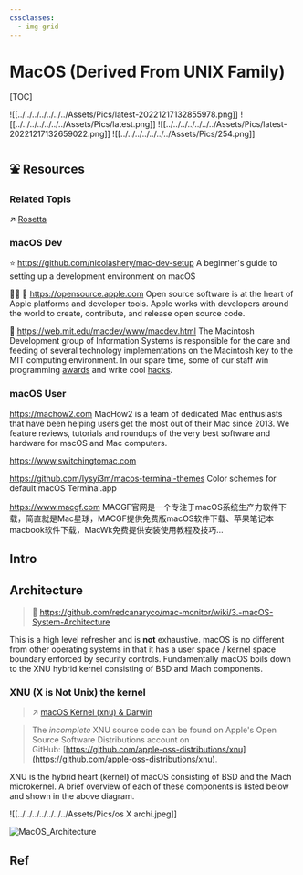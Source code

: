 ```yaml
---
cssclasses:
  - img-grid
---
```

# MacOS (Derived From UNIX Family)


[TOC]



![[../../../../../../../Assets/Pics/latest-20221217132855978.png]]
![[../../../../../../../Assets/Pics/latest.png]]
![[../../../../../../../Assets/Pics/latest-20221217132659022.png]]
![[../../../../../../../Assets/Pics/254.png]]



## ⛲️ Resources
### Related Topis
↗ [Rosetta](../../../../Software%20Engineering/🦄%20Computer%20Virtualization/Library%20Level%20Virtualization/Rosetta.md)


### macOS Dev
⭐️ https://github.com/nicolashery/mac-dev-setup
A beginner's guide to setting up a development environment on macOS

👨‍💻 📂 https://opensource.apple.com
Open source software is at the heart of Apple platforms and developer tools. Apple works with developers around the world to create, contribute, and release open source code.

📄 https://web.mit.edu/macdev/www/macdev.html
The Macintosh Development group of Information Systems is responsible for the care and feeding of several technology implementations on the Macintosh key to the MIT computing environment. In our spare time, some of our staff win programming [awards](http://www.hax.com/MacHack/BestOf98.html) and write cool [hacks](http://web.mit.edu/macdev/asciiMac/).


### macOS User
https://machow2.com
MacHow2 is a team of dedicated Mac enthusiasts that have been helping users get the most out of their Mac since 2013. We feature reviews, tutorials and roundups of the very best software and hardware for macOS and Mac computers.

https://www.switchingtomac.com

https://github.com/lysyi3m/macos-terminal-themes
Color schemes for default macOS Terminal.app

https://www.macgf.com
MACGF官网是一个专注于macOS系统生产力软件下载，简直就是Mac星球，MACGF提供免费版macOS软件下载、苹果笔记本macbook软件下载，MacWk免费提供安装使用教程及技巧...



## Intro



## Architecture
> 🔗 https://github.com/redcanaryco/mac-monitor/wiki/3.-macOS-System-Architecture

This is a high level refresher and is **not** exhaustive. macOS is no different from other operating systems in that it has a user space / kernel space boundary enforced by security controls. Fundamentally macOS boils down to the XNU hybrid kernel consisting of BSD and Mach components.


### XNU (X is Not Unix) the kernel
> ↗ [macOS Kernel (xnu) & Darwin](📌%20macOS%20Kernel%20(xnu)%20&%20Darwin/macOS%20Kernel%20(xnu)%20&%20Darwin.md)

> The _incomplete_ XNU source code can be found on Apple's Open Source Software Distributions account on GitHub: [https://github.com/apple-oss-distributions/xnu](https://github.com/apple-oss-distributions/xnu).

XNU is the hybrid heart (kernel) of macOS consisting of BSD and the Mach microkernel. A brief overview of each of these components is listed below and shown in the above diagram.

![[../../../../../../../Assets/Pics/os X archi.jpeg]]

![MacOS_Architecture](../../../../../../../Assets/Pics/MacOS_Architecture.svg)



## Ref

